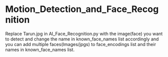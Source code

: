 # Motion_Detection_and_Face_Recognition

Replace Tarun.jpg in AI_Face_Recognition.py with the image(face) you want to detect and change the name in known_face_names list accordingly and you can add multiple faces(Images/jpgs) to face_encodings list and their names in known_face_names list. 
